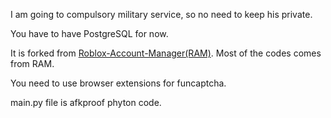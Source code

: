 I am going to compulsory military service, so no need to keep his private.

You have to have PostgreSQL for now.

It is forked from [Roblox-Account-Manager(RAM)](https://github.com/ic3w0lf22/Roblox-Account-Manager). Most of the codes comes from RAM.

You need to use browser extensions for funcaptcha.

main.py file is afkproof phyton code.
